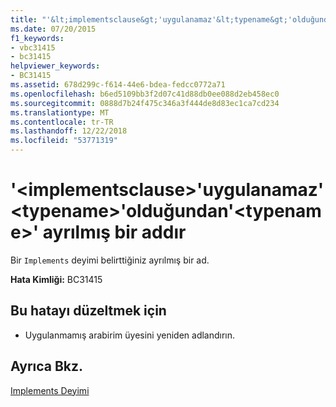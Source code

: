 ```yaml
---
title: "'&lt;implementsclause&gt;'uygulanamaz'&lt;typename&gt;'olduğundan'&lt;typename&gt;' ayrılmış bir addır"
ms.date: 07/20/2015
f1_keywords:
- vbc31415
- bc31415
helpviewer_keywords:
- BC31415
ms.assetid: 678d299c-f614-44e6-bdea-fedcc0772a71
ms.openlocfilehash: b6ed5109bb3f2d07c41d88db0ee088d2eb458ec0
ms.sourcegitcommit: 0888d7b24f475c346a3f444de8d83ec1ca7cd234
ms.translationtype: MT
ms.contentlocale: tr-TR
ms.lasthandoff: 12/22/2018
ms.locfileid: "53771319"
---
```

# <a name="ltimplementsclausegt-cannot-implement-lttypenamegt-because-lttypenamegt-is-a-reserved-name"></a>'&lt;implementsclause&gt;'uygulanamaz'&lt;typename&gt;'olduğundan'&lt;typename&gt;' ayrılmış bir addır
Bir `Implements` deyimi belirttiğiniz ayrılmış bir ad.  
  
 **Hata Kimliği:** BC31415  
  
## <a name="to-correct-this-error"></a>Bu hatayı düzeltmek için  
  
-   Uygulanmamış arabirim üyesini yeniden adlandırın.  
  
## <a name="see-also"></a>Ayrıca Bkz.  
 [Implements Deyimi](../../visual-basic/language-reference/statements/implements-statement.md)
